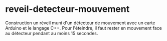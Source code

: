 # reveil-detecteur-mouvement
Construction un réveil muni d'un détecteur de mouvement avec un carte Arduino et le langage C++. Pour l'éteindre, il faut rester en mouvement face au détecteur pendant au moins 15 secondes.
